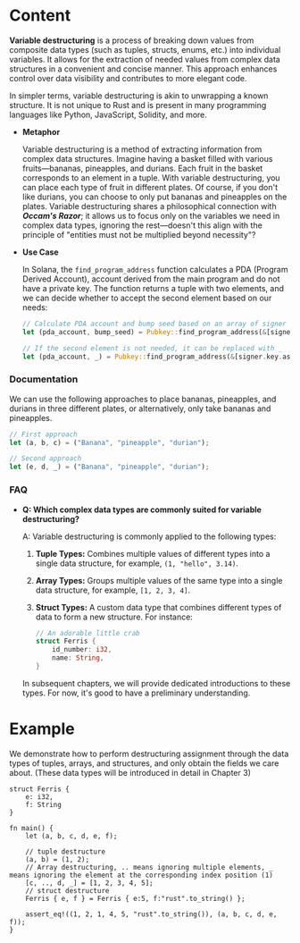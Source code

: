 # Content

**Variable destructuring** is a process of breaking down values from composite data types (such as tuples, structs, enums, etc.) into individual variables. It allows for the extraction of needed values from complex data structures in a convenient and concise manner. This approach enhances control over data visibility and contributes to more elegant code.

In simpler terms, variable destructuring is akin to unwrapping a known structure. It is not unique to Rust and is present in many programming languages like Python, JavaScript, Solidity, and more.

- **Metaphor**
    
    Variable destructuring is a method of extracting information from complex data structures. Imagine having a basket filled with various fruits—bananas, pineapples, and durians. Each fruit in the basket corresponds to an element in a tuple. With variable destructuring, you can place each type of fruit in different plates. Of course, if you don't like durians, you can choose to only put bananas and pineapples on the plates. Variable destructuring shares a philosophical connection with ***Occam's Razor***; it allows us to focus only on the variables we need in complex data types, ignoring the rest—doesn't this align with the principle of "entities must not be multiplied beyond necessity"?
    
- **Use Case**
    
    In Solana, the `find_program_address` function calculates a PDA (Program Derived Account), account derived from the main program and do not have a private key. The function returns a tuple with two elements, and we can decide whether to accept the second element based on our needs:
    
    ```rust
    // Calculate PDA account and bump seed based on an array of signer keys and program ID
    let (pda_account, bump_seed) = Pubkey::find_program_address(&[signer.key.as_ref()], program_id);
    
    // If the second element is not needed, it can be replaced with _
    let (pda_account, _) = Pubkey::find_program_address(&[signer.key.as_ref()], program_id);
    ```
    

### Documentation

We can use the following approaches to place bananas, pineapples, and durians in three different plates, or alternatively, only take bananas and pineapples.

```rust
// First approach
let (a, b, c) = ("Banana", "pineapple", "durian");

// Second approach
let (e, d, _) = ("Banana", "pineapple", "durian");

```

### FAQ

- **Q: Which complex data types are commonly suited for variable destructuring?**
    
    A: Variable destructuring is commonly applied to the following types:
    
    1. **Tuple Types:** Combines multiple values of different types into a single data structure, for example, `(1, "hello", 3.14)`.
    2. **Array Types:** Groups multiple values of the same type into a single data structure, for example, `[1, 2, 3, 4]`.
    3. **Struct Types:** A custom data type that combines different types of data to form a new structure. For instance:
        
        ```rust
        // An adorable little crab
        struct Ferris {
            id_number: i32,
            name: String,
        }
        
        ```
        
    
    In subsequent chapters, we will provide dedicated introductions to these types. For now, it's good to have a preliminary understanding.
    

# Example

We demonstrate how to perform destructuring assignment through the data types of tuples, arrays, and structures, and only obtain the fields we care about. (These data types will be introduced in detail in Chapter 3)

```solidity
struct Ferris {
    e: i32,
    f: String
}

fn main() {
    let (a, b, c, d, e, f);

    // tuple destructure
    (a, b) = (1, 2);
    // Array destructuring, .. means ignoring multiple elements, _ means ignoring the element at the corresponding index position (1)
    [c, .., d, _] = [1, 2, 3, 4, 5];
    // struct destructure
    Ferris { e, f } = Ferris { e:5, f:"rust".to_string() };

    assert_eq!((1, 2, 1, 4, 5, "rust".to_string()), (a, b, c, d, e, f));
}
```